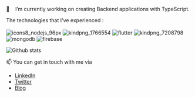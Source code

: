 🔭 &nbsp;&nbsp; I’m currently working on creating Backend applications with TypeScript. <br>

 
The technologies that I've experienced  : <br><br>
![icons8_nodejs_96px](https://user-images.githubusercontent.com/34074484/93015563-308a0180-f5c3-11ea-8696-b0b3d1342a56.png)
![kindpng_1766554](https://user-images.githubusercontent.com/34074484/93015638-b148fd80-f5c3-11ea-8fd9-4c88050a14a3.png)
![flutter](https://user-images.githubusercontent.com/34074484/93015371-983f4d00-f5c1-11ea-87e5-e8a7282f8453.png)
![kindpng_7208798](https://user-images.githubusercontent.com/34074484/93015718-51068b80-f5c4-11ea-828a-d50ffcce9e41.png)
![mongodb](https://user-images.githubusercontent.com/34074484/93015372-983f4d00-f5c1-11ea-92df-73b3bfef91f7.png)
![firebase](https://user-images.githubusercontent.com/34074484/93015370-97a6b680-f5c1-11ea-845b-c218b8f52707.png)

![Github stats](https://github-readme-stats.vercel.app/api?username=enesuludg&theme=tokyonight&show_icons=true&count_private=true)


 📫 You can get in touch with me via <br> 

- [LinkedIn](https://www.linkedin.com/in/enesuludg)
- [Twitter](https://twitter.com/enesuludg)
- [Blog](http://enesuludag.space)


  
    
    

